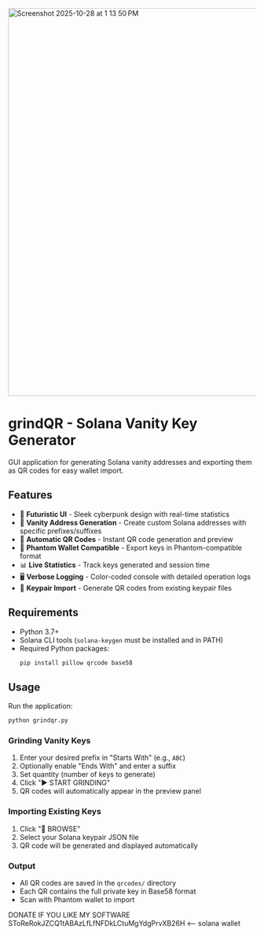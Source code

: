 <img width="1188" height="789" alt="Screenshot 2025-10-28 at 1 13 50 PM" src="https://github.com/user-attachments/assets/6b275d4d-e91f-4dcf-9f5a-ac5833e77247" />

# grindQR - Solana Vanity Key Generator

GUI application for generating Solana vanity addresses and exporting them as QR codes for easy wallet import.

## Features

- 🎨 **Futuristic UI** - Sleek cyberpunk design with real-time statistics
- 🔑 **Vanity Address Generation** - Create custom Solana addresses with specific prefixes/suffixes
- 📱 **Automatic QR Codes** - Instant QR code generation and preview
- 👻 **Phantom Wallet Compatible** - Export keys in Phantom-compatible format
- 📊 **Live Statistics** - Track keys generated and session time
- 🖥️ **Verbose Logging** - Color-coded console with detailed operation logs
- 📁 **Keypair Import** - Generate QR codes from existing keypair files

## Requirements

- Python 3.7+
- Solana CLI tools (`solana-keygen` must be installed and in PATH)
- Required Python packages:
  ```bash
  pip install pillow qrcode base58
  ```

## Usage

Run the application:
```bash
python grindqr.py
```

### Grinding Vanity Keys

1. Enter your desired prefix in "Starts With" (e.g., `ABC`)
2. Optionally enable "Ends With" and enter a suffix
3. Set quantity (number of keys to generate)
4. Click "▶ START GRINDING"
5. QR codes will automatically appear in the preview panel

### Importing Existing Keys

1. Click "📁 BROWSE"
2. Select your Solana keypair JSON file
3. QR code will be generated and displayed automatically

### Output

- All QR codes are saved in the `qrcodes/` directory
- Each QR contains the full private key in Base58 format
- Scan with Phantom wallet to import

DONATE IF YOU LIKE MY SOFTWARE
SToReRokJZCQ1tABAzLfLfNFDkLCtuMgYdgPrvXB26H <-- solana wallet
